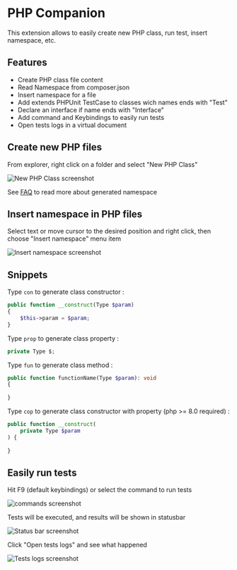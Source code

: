 PHP Companion
=============

This extension allows to easily create new PHP class, run test, insert namespace, etc.

Features
--------

* Create PHP class file content
* Read Namespace from composer.json
* Insert namespace for a file
* Add extends PHPUnit TestCase to classes wich names ends with "Test"
* Declare an interface if name ends with "Interface"
* Add command and Keybindings to easily run tests
* Open tests logs in a virtual document

Create new PHP files
--------------------

From explorer, right click on a folder and select "New PHP Class"

![New PHP Class screenshot](https://raw.githubusercontent.com/blanc-frederic/vs-phpcompanion/main/resources/new_php_class.png)

See [FAQ](https://github.com/blanc-frederic/vs-phpcompanion/blob/main/FAQ.md) to read more about generated namespace

Insert namespace in PHP files
-----------------------------

Select text or move cursor to the desired position and right click, then choose "Insert namespace" menu item

![Insert namespace screenshot](https://raw.githubusercontent.com/blanc-frederic/vs-phpcompanion/main/resources/insert_namespace.png)

Snippets
--------

Type ```con``` to generate class constructor :

```php
public function __construct(Type $param)
{
    $this->param = $param;
}
```

Type ```prop``` to generate class property :

```php
private Type $;
```

Type ```fun``` to generate class method :

```php
public function functionName(Type $param): void
{
    
}
```

Type ```cop``` to generate class constructor with property (php >= 8.0 required) :

```php
public function __construct(
    private Type $param
) {
    
}
```

Easily run tests
----------------

Hit F9 (default keybindings) or select the command to run tests

![commands screenshot](https://raw.githubusercontent.com/blanc-frederic/vs-phpcompanion/main/resources/commands.png)

Tests will be executed, and results will be shown in statusbar

![Status bar screenshot](https://raw.githubusercontent.com/blanc-frederic/vs-phpcompanion/main/resources/status_bar.png)

Click "Open tests logs" and see what happened

![Tests logs screenshot](https://raw.githubusercontent.com/blanc-frederic/vs-phpcompanion/main/resources/open_logs.png)
